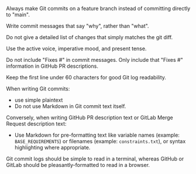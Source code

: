 Always make Git commits on a feature branch instead of committing directly to "main".

Write commit messages that say "why", rather than "what".

Do not give a detailed list of changes that simply matches the git diff.

Use the active voice, imperative mood, and present tense.

Do not include "Fixes #" in commit messages. Only include that "Fixes #" information in GitHub PR descriptions.

Keep the first line under 60 characters for good Git log readability.

When writing Git commits:
- use simple plaintext
- Do not use Markdown in Git commit text itself.

Conversely, when writing GitHub PR description text or GitLab Merge Request description text:
- Use Markdown for pre-formatting text like variable names (example: `BASE_REQUIREMENTS`) or filenames (example: `constraints.txt`), or syntax highlighting where appropriate.

Git commit logs should be simple to read in a terminal, whereas GitHub or GitLab should be pleasantly-formatted to read in a browser.
